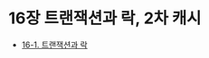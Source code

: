 # 16장 트랜잭션과 락, 2차 캐시
- [16-1. 트랜잭션과 락](16-1.%20%ED%8A%B8%EB%9E%9C%EC%9E%AD%EC%85%98%EA%B3%BC%20%EB%9D%BD.md)